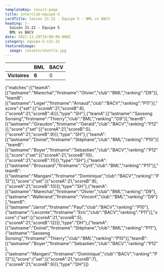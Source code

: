 ```yaml
---
templateKey: result-page
title: interclub-equipe-5
cardTitle: Saison 21-22 - Équipe 5 - BML vs BACV
heading: |-
  Saison 21-22 - Équipe 5
  BML vs BACV
date: 2021-11-29T19:00:00.000Z
category: equipe-5-s21-22
featuredimage:
  image: /assets/shuttle.jpg
---
```

|               | BML   | BACV |
| ------------- | ----- | --- |
| **Victoires** | **6** | 0   |

<scoreboard>{"matches":[{"teamA":[{"lastname":"Marechal","firstname":"Olivier","club":"BML","ranking":"D9"}],"teamB":[{"lastname":"Leger","firstname":"Arnaud","club":"BACV","ranking":"P11"}],"score":{"set":[{"scoreA":21,"scoreB":8},{"scoreA":21,"scoreB":4}]},"type":"SH"},{"teamA":[{"lastname":"Saoseng Sonsing","firstname":"Thierry","club":"BML","ranking":"D9"}],"teamB":[{"lastname":"Giraudon","firstname":"Gerald","club":"BACV","ranking":"P12"}],"score":{"set":[{"scoreA":21,"scoreB":5},{"scoreA":21,"scoreB":9}]},"type":"SH"},{"teamA":[{"lastname":"Doinel","firstname":"Stéphane","club":"BML","ranking":"P10"}],"teamB":[{"lastname":"Boyer","firstname":"Sebastien","club":"BACV","ranking":"P12"}],"score":{"set":[{"scoreA":21,"scoreB":10},{"scoreA":21,"scoreB":11}]},"type":"SH"},{"teamA":[{"lastname":"Broussard","firstname":"Cyril","club":"BML","ranking":"P11"}],"teamB":[{"lastname":"Mangani","firstname":"Dominique","club":"BACV","ranking":"P12"}],"score":{"set":[{"scoreA":21,"scoreB":8},{"scoreA":21,"scoreB":10}]},"type":"SH"},{"teamA":[{"lastname":"Marechal","firstname":"Olivier","club":"BML","ranking":"D9"},{"lastname":"Wallerand","firstname":"Vincent","club":"BML","ranking":"D9"}],"teamB":[{"lastname":"Jarrot","firstname":"Paul","club":"BACV","ranking":"P10"},{"lastname":"Lecomte","firstname":"Eric","club":"BACV","ranking":"P11"}],"score":{"set":[{"scoreA":21,"scoreB":5},{"scoreA":21,"scoreB":12}]},"type":"DH"},{"teamA":[{"lastname":"Doinel","firstname":"Stéphane","club":"BML","ranking":"P11"},{"lastname":"Saoseng Sonsing","firstname":"Thierry","club":"BML","ranking":"P10"}],"teamB":[{"lastname":"Boyer","firstname":"Sebastien","club":"BACV","ranking":"P12"},{"lastname":"Mangani","firstname":"Dominique","club":"BACV","ranking":"P12"}],"score":{"set":[{"scoreA":21,"scoreB":7},{"scoreA":21,"scoreB":9}]},"type":"DH"}]}</scoreboard>